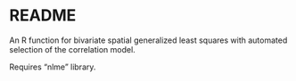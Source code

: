 README
======
An R function for bivariate spatial generalized least squares with automated selection of the correlation model.

Requires “nlme” library.